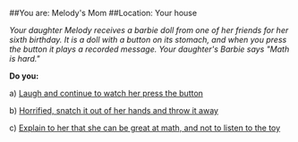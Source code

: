 
##You are: Melody's Mom
##Location: Your house

*Your daughter Melody receives a barbie doll from one of her friends for her sixth birthday. It is
a doll with a button on its stomach, and when you press the button it plays a recorded message.
Your daughter's Barbie says "Math is hard."*

**Do you:**

a) [Laugh and continue to watch her press the button](/node/barbie_1)

b) [Horrified, snatch it out of her hands and throw it away](/node/barbie_2)
<div class="restrict" data-restrict-if-score-below=0 ></div>

c) [Explain to her that she can be great at math, and not to listen to the toy](/node/barbie_3)
<div class="restrict" data-restrict-if-score-below=2 ></div>